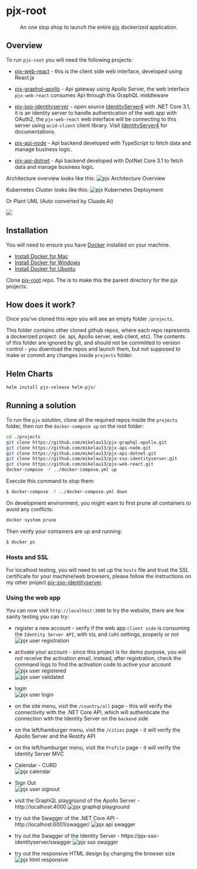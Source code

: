# pjx-root

<p align="center">An one stop shop to launch the entire <a href='https://github.com/users/mikelau13/projects/1'>pjx</a> dockerized application.</p>

## Overview

To run `pjx-root` you will need the following projects:

- [pjx-web-react](https://github.com/mikelau13/pjx-web-react) - this is the client side web interface, developed using React.js

- [pjx-graphql-apollo](https://github.com/mikelau13/pjx-graphql-apollo) - Api gateway using Apollo Server, the web interface `pjx-web-react` consumes Api through this GraphQL middleware

- [pjx-sso-identityserver](https://github.com/mikelau13/pjx-sso-identityserver) - open source [IdentityServer4](https://github.com/IdentityServer/IdentityServer4) with .NET Core 3.1, it is an identity server to handle authentication of the web app with OAuth2, the `pjx-web-react` web interface will be connecting to this server using `ocid-client` client library.  Visit [IdentityServer4](https://identityserver4.readthedocs.io/en/latest/) for documentations.

- [pjx-api-node](https://github.com/mikelau13/pjx-api-node) - Api backend developed with TypeScript to fetch data and manage business logic.

- [pjx-api-dotnet](https://github.com/mikelau13/pjx-api-dotnet) - Api backend developed with DotNet Core 3.1 to fetch data and manage business logic.

Architecture overview looks like this: 
![pjx Architecture Overview](/images/pjx-overview.png)

Kubernetes Cluster looks like this: 
![pjx Kubernetes Deployment](/images/pjx-Deployment.png)


Or Plant UML (Auto converted by Cluade.Ai)
<div hidden>
@startuml pjx-overview

package "web Pjx" {
  component "pjx-web-react:\nGeneral data" as WebReactGeneral
  component "pjx-web-react:\nClientPage" as WebReactClient
  component "pjx-web-react:\nLogin,Register,Activation Pages" as WebReactLogin
}

package "Apollo_Server" as ApolloServer {
  component "GraphQL API" as GraphQLAPI
}

package "API server" as APIServerNode {
  component "pjx-api-node:\nRestify API" as RestifyAPI
  database "Database1" as DB1
}

package "API server" as APIServerDotnet {
  component "pjx-api-dotnet:\ncontroller" as DotnetController
  database "Database2" as DB2
}

package "Identity Server" as IdentityServer {
  component "pjx-sso-identityserver:\nOAuth2.0 endpoint" as OAuth
  component "pjx-sso-identityserver:\nMVC" as MVC
  database "Database3" as DB3
}

note top of ApolloServer : pjx-graphql-apollo
note top of APIServerNode : pjx-api-node
note top of APIServerDotnet : pjx-api-dotnet
note top of IdentityServer : pjx-sso-identityserver
note top of WebReactGeneral : React js Web
note left of WebReactClient : restricted pages

WebReactGeneral -right-> GraphQLAPI : "GraphQL query"
GraphQLAPI -right-> RestifyAPI : "request data"

WebReactClient -right-> DotnetController : "OpenID Connect"
DotnetController -down-> OAuth : "authorize"

WebReactLogin -right-> MVC : "redirect"

@enduml
</div>

![](/images/pjx-overview.svg)


## Installation

You will need to ensure you have [Docker](https://docs.docker.com/) installed on your machine.

- [Install Docker for Mac](https://docs.docker.com/docker-for-mac/install/)
- [Install Docker for Windows](https://docs.docker.com/docker-for-windows/)
- [Install Docker for Ubuntu](https://phoenixnap.com/kb/how-to-install-docker-on-ubuntu-18-04)

Clone [pjx-root](https://github.com/mikelau13/pjx-root) repo. The is to make this the parent directory for the pjx projects.


## How does it work?

Once you've cloned this repo you will see an empty folder `/projects`.

This folder contains other cloned github repos, where each repo represents a dockerized project. (ie. api, Apollo server, web client, etc). The contents of this folder are ignored by git, and should not be committed to version control - you download the repos and launch them, but not supposed to make or commit any changes inside `projects` folder.


## Helm Charts

```ps
helm install pjx-release helm-pjx/
```



## Running a solution

To run the `pjx` solution, clone all the required repos inside the `projects` folder, then run the `docker-compose up` on the root folder:

```bash
cd ./projects
git clone https://github.com/mikelau13/pjx-graphql-apollo.git
git clone https://github.com/mikelau13/pjx-api-node.git
git clone https://github.com/mikelau13/pjx-api-dotnet.git
git clone https://github.com/mikelau13/pjx-sso-identityserver.git
git clone https://github.com/mikelau13/pjx-web-react.git
docker-compose -f ../docker-compose.yml up
```

Execute this command to stop them:

```bash
$ docker-compose -f ../docker-compose.yml down
```

On development environment, you might want to first prune all containers to avoid any conflicts:

```bash
docker system prune
```

Then verify your containers are up and running:

```bash
$ docker ps
```

### Hosts and SSL

For localhost testing, you will need to set up the `hosts` file and trust the SSL certificate for your machine/web browsers, please follow the instructions on my other project [pjx-sso-identityserver](https://github.com/mikelau13/pjx-sso-identityserver).


### Using the web app

You can now visit `http://localhost:3000` to try the website, there are few sanity testing you can try:

- register a new account - verify if the web app `client side` is consuming the `Identity Server API`, with `SSL` and `CoRS` settings, properly or not
<br/><img src="/images/user_registration.png" alt="pjx user registration" style="max-width: 60%;" />

- activate your account - since this project is for demo purpose, you will not receive the activation email, instead, after registration, check the command logs to find the activation code to active your account 
<br/><img src="/images/account_registered.png" alt="pjx user registered" style="max-width: 60%;" />
<br/><img src="/images/account_validated.png" alt="pjx user validated" style="max-width: 60%;" />
- login
<br/><img src="/images/user_login.png" alt="pjx user login" style="max-width: 50%;" />

- on the site menu, visit the `/country/all` page - this will verify the connectivity with the .NET Core API, which will authenticate the connection with the Identity Server on the  `backend` side
- on the left/hamburger menu, visit the `/cities` page - it will verify the Apollo Server and the Restify API
- on the left/hamburger menu, visit the `Profile` page - it will verify the Identity Server MVC
- Calendar - CURD
<br/><img src="/images/calendar.png" alt="pjx calendar" style="max-width: 70%;" />
- Sign Out
<br/><img src="/images/user_signout.png" alt="pjx user signout" style="max-width: 50%;" />

- visit the GraphQL playground of the Apollo Server - http://localhost:4000
![pjx graphql playground](/images/apollo_query.png)
- try out the Swagger of the .NET Core API - http://localhost:6001/swagger/
![pjx api swagger](/images/api_swagger.png)
- try out the Swagger of the Identity Server - https://pjx-sso-identityserver/swagger
![pjx sso swagger](/images/identityserver_swagger.png)
- try out the responsive HTML design by changing the browser size
![pjx html responsive](/images/mobile_desktop.png)

